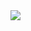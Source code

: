 <img src="https://github-readme-stats.vercel.app/api?username=RamaDevCode&show_icons=true&theme=radical&title_color=8E2DE2&text_color=fff&icon_color=8E2DE2">

